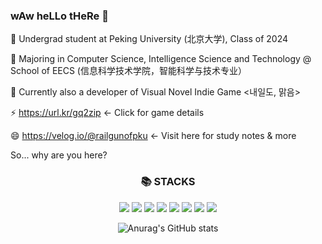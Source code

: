 ### wAw heLLo tHeRe 👋
🔭 Undergrad student at Peking University (北京大学), Class of 2024

🌱 Majoring in Computer Science, Intelligence Science and Technology @ School of EECS (信息科学技术学院，智能科学与技术专业）

💬 Currently also a developer of Visual Novel Indie Game <내일도, 맑음>

  ⚡ https://url.kr/gq2zip <- Click for game details

😄 https://velog.io/@railgunofpku <- Visit here for study notes & more

So... why are you here?

<div align=center><h3>📚 STACKS</h3></div>

<div align=center> 
<img src="https://img.shields.io/badge/C++-00599C?style=for-the-badge&logo=c%2B%2B&logoColor=white">
<img src="https://img.shields.io/badge/Java-007396?style=for-the-badge&logo=java&logoColor=white">
<img src="https://img.shields.io/badge/Python-3776AB?style=for-the-badge&logo=python&logoColor=white">
  <img src="https://img.shields.io/badge/TensorFlow-FF6F00?style=for-the-badge&logo=opengl&logoColor=white">
<img src="https://img.shields.io/badge/Ren'py-FF7F7F?style=for-the-badge&logo=renpy&logoColor=white">
<img src="https://img.shields.io/badge/Swift-F05138?style=for-the-badge&logo=swift&logoColor=white">
<img src="https://img.shields.io/badge/Unity-FFFFFF?style=for-the-badge&logo=unity&logoColor=black">
<img src="https://img.shields.io/badge/OpenGL-5586A4?style=for-the-badge&logo=opengl&logoColor=white">
<br>



![Anurag's GitHub stats](https://github-readme-stats.vercel.app/api?username=timingsniper&show_icons=true&theme=tokyonight)
<!--
![Top Langs](https://github-readme-stats.vercel.app/api/top-langs/?username=timingsniper&layout=compact&theme=tokyonight)
-->




<!--
**timingsniper/timingsniper** is a ✨ _special_ ✨ repository because its `README.md` (this file) appears on your GitHub profile.

Here are some ideas to get you started:

- 🔭 I’m currently working on ...
- 🌱 I’m currently learning ...
- 👯 I’m looking to collaborate on ...
- 🤔 I’m looking for help with ...
- 💬 Ask me about ...
- 📫 How to reach me: ...
- 😄 Pronouns: ...
- ⚡ Fun fact: ...
-->
